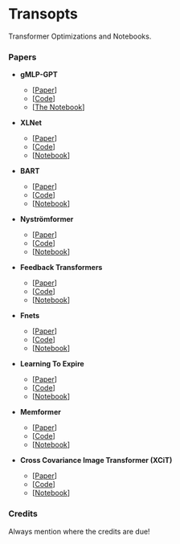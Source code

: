 # Transopts

Transformer Optimizations and Notebooks.

### Papers

* **gMLP-GPT**
	* [[Paper](https://arxiv.org/abs/2105.08050)] 
	* [[Code](https://github.com/yashbonde/Transopts/tree/master/notebooks/g_mlp_gpt)] 
	* [[The Notebook](https://github.com/yashbonde/Transopts/blob/master/notebooks/gMLP-GPT.ipynb)] 
* **XLNet** 
	* [[Paper](https://arxiv.org/pdf/1906.08237v2.pdf)]
	* [[Code](https://github.com/yashbonde/Transopts/tree/master/notebooks/xl_net)]
	* [[Notebook](https://github.com/yashbonde/Transopts/blob/master/notebooks/XLNet.ipynb)]
* **BART** 
	* [[Paper](https://arxiv.org/abs/1910.13461v1)]
	* [[Code](https://github.com/yashbonde/Transopts/tree/master/notebooks/bart)]
	* [[Notebook](https://github.com/yashbonde/Transopts/blob/master/notebooks/BART.ipynb)]
* **Nyströmformer**
	* [[Paper](https://arxiv.org/abs/2102.03902)]
	* [[Code](https://github.com/yashbonde/Transopts/tree/master/notebooks/nystromformer)]
	* [[Notebook](https://github.com/yashbonde/Transopts/blob/master/notebooks/Nystromformer.ipynb)]
* **Feedback Transformers** 
	* [[Paper](https://arxiv.org/abs/2002.09402)]
	* [[Code](https://github.com/yashbonde/Transopts/tree/master/notebooks/feedback_transformer)]
	* [[Notebook](https://github.com/yashbonde/Transopts/blob/master/notebooks/feedback_transformer.ipynb)]
	
* **Fnets** 
	* [[Paper](https://arxiv.org/pdf/2105.03824.pdf)]
	* [[Code](https://github.com/yashbonde/Transopts/tree/master/notebooks/fnets)]
	* [[Notebook](https://github.com/yashbonde/Transopts/blob/master/notebooks/Fnets.ipynb)]
	
* **Learning To Expire** 
	* [[Paper](https://arxiv.org/abs/2105.06548)]
	* [[Code](https://github.com/yashbonde/Transopts/tree/master/notebooks/expire_span)]
	* [[Notebook](https://github.com/yashbonde/Transopts/blob/master/notebooks/Learning%20to%20Expire.ipynb)]

* **Memformer** 
	* [[Paper](https://arxiv.org/abs/2010.06891)]
	* [[Code](https://github.com/yashbonde/Transopts/tree/master/notebooks/memformer)]
	* [[Notebook](https://github.com/yashbonde/Transopts/blob/master/notebooks/memformer.ipynb)]

* **Cross Covariance Image Transformer (XCiT)** 
	* [[Paper](https://arxiv.org/pdf/2106.09681.pdf)]
	* [[Code](https://github.com/yashbonde/Transopts/tree/master/notebooks/xcit)]
	* [[Notebook](https://github.com/yashbonde/Transopts/blob/master/notebooks/Cross%20Covariance%20Text%20Transformers.ipynb)]


### Credits

Always mention where the credits are due!
